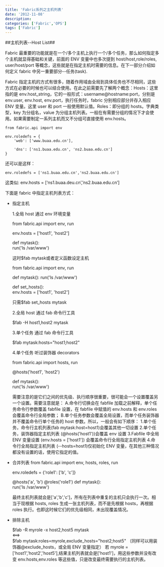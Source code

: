 ```yaml
---
title: 'Fabric系列之主机列表'
date: '2012-11-08'
description:
categories: ['Fabric','OPS']
tags: ['Fabric']
---
```


##主机列表--Host List##

Fabric 最重要的功能就是在一个/多个主机上执行一个/多个任务，那么如何指定多个主机就显得基础和关键，前面的 ENV 变量中也多次提到 host/host,role/roles, user/host/port 等概念，这些就是在指定主机时需要的信息。在下一部分介绍如何定义 fabric 中另一重要部分--任务(task).
    
Fabric 指定主机的方式有很多，随着作用域由全局到具体任务也不尽相同，这些方式在必要的时候也可以结合使用。在此之前需要先了解两个概念：Hosts：这里指的是 env.host_string，它的一般形式：username@hostname:port，分别是 env.user,    env.host,    env.port，执行任务时，fabric 分别相应部分并存入相应 ENV 变量。这里 user 和 port 一般使用默认值。Roles：即分组的 hosts。字典类型，key 为分组名，value 为分组主机列表。一般在有需要分组的情况下才会使用。如果需要制定一系列主机而又不分组可直接使用 env.hosts。
    
    from fabric.api import env
    
    env.roledefs = {    
        'web': ['www.buaa.edu.cn'],    

        'dns': ['ns1.buaa.edu.cn', 'ns2.buaa.edu.cn']
    }

还可以是这样：
    
    env.roledefs = ['ns1.buaa.edu.cn','ns2.buaa.edu.cn']
这类似: 
    env.hosts = [‘ns1.buaa.deu.cn’,’ns2.buaa.edu.cn’]

下面是 fabric 中指定主机列表方式：

* 指定主机
    
    1.全局 host 通过 env 环境变量

    from fabric.api import env, run 
    
    env.hosts = ['host1', 'host2']
    
    def mytask():    
        run('ls /var/www')

    这时$fab mytask或者定义函数设定主机

    from fabric.api import env, run

    def mytask():
        run('ls /var/www')
    
    def set_hosts():    
        env.hosts = ['host1', 'host2']
    
    只需$fab set_hosts mytask

    2.全局 host  通过 fab 命令行工具
    
    $fab -H host1,host2 mytask

    3.单个任务 通过 fab 命令行工具

    $fab mytask:hosts="host1;host2"
                                   
    4.单个任务 听过装饰器 decorators


    from fabric.api import hosts, run

    @hosts('host1', 'host2')

    def mytask():    
        run('ls /var/www')
    
    需要注意的是它们之间的优先级、执行顺序很重要，很可能会一个设置覆盖另一个设置。需要注意就是：
    A.命令行切换会在 fabfile 加载之前解释，单个任务命令行参数覆盖 fabfile 设置，在 fabfile 中赋值的 env.hosts 和 env.roles 会覆盖命令行全局参数；
    B.单个任务参数会覆盖全局设置，而单个任务装饰器并不覆盖命令行单个任务的 host 参数。所以，一般会有如下顺序：
        1.单个任务，命令行主机列表(fab mytask:host=host1)会覆盖其他一切设置
        2.单个任务，装饰器指定主机列表 (@hosts('host1'))会覆盖 env 设置
        3.Fabfile 中全局 ENV 变量设置 (env.hosts = ['host1']) 会覆盖命令行全局指定主机列表
        4.命令行全局指定主机列表 (--hosts=host1)仅初始化 ENV 变量，在其他三种情况都没有设置的话，使用它指定的值。
        
* 合并列表
    from fabric.api import env, hosts, roles, run
    
    env.roledefs = {'role1': ['b', 'c']}
    
    @hosts('a', 'b')
    @roles('role1')
    def mytask():    
        run('ls /var/www')
        
    最终主机列表就会是['a','b','c']，所有在列表中重复的主机只会执行一次。相当于现根据 hosts, roles 生成一张主机列表，而不是先根据 hosts，再根据 roles 执行。也即这时候它们的优先级相同，未出现覆盖情况。

* 排除主机

    $fab -R myrole -x host2,host5 mytask  
    <==>  
    $fab mytask:roles=myrole,exclude_hosts="host2;host5" 
    （同样可以用装饰器@exclude_hosts，或全局 ENV 变量指定）
    若 myrole = ['host1','host2','host5'],结果主机列表就会是['host1']，用这些参数并没有改变 env.hosts,env.roles 等这些值，只是改变最终需要执行的主机列表。
